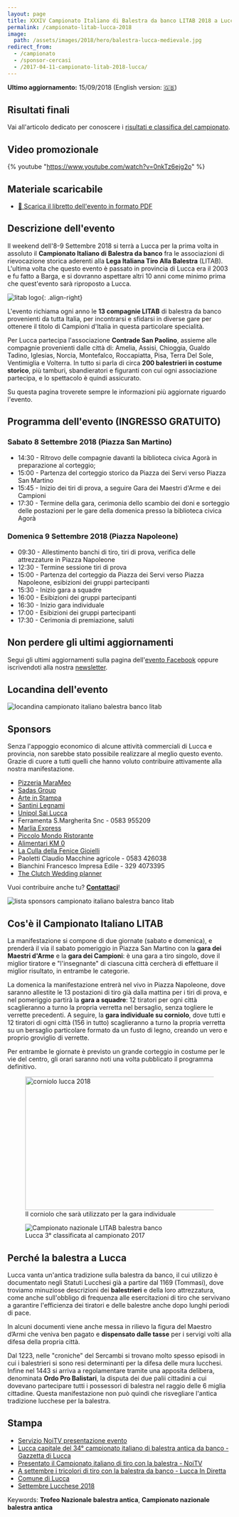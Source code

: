 ```yaml
---
layout: page
title: XXXIV Campionato Italiano di Balestra da banco LITAB 2018 a Lucca
permalink: /campionato-litab-lucca-2018
image:
  path: /assets/images/2018/hero/balestra-lucca-medievale.jpg
redirect_from:
  - /campionato
  - /sponsor-cercasi
  - /2017-04-11-campionato-litab-2018-lucca/
---
```


**Ultimo aggiornamento:** 15/09/2018 (English version: [:uk:](/championship-litab-lucca-2018))

## Risultati finali

Vai all'articolo dedicato per conoscere i [risultati e classifica del campionato](/2018/risultati-campionato-italiano-litab-lucca).

## Video promozionale

{% youtube "https://www.youtube.com/watch?v=0nkTz6ejg2o" %}

## Materiale scaricabile

* [:book: Scarica il libretto dell'evento in formato PDF](/assets/files/2018/campionato/libretto.pdf)

## Descrizione dell'evento

Il weekend dell'8-9 Settembre 2018 si terrà a Lucca per la prima volta in
assoluto il **Campionato Italiano di Balestra da banco** fra le associazioni di
rievocazione storica aderenti alla **Lega Italiana Tiro Alla Balestra** (LITAB).
L'ultima volta che questo evento è passato in provincia di Lucca era il 2003 e
fu fatto a Barga, e si dovranno aspettare altri 10 anni come minimo prima che
quest'evento sarà riproposto a Lucca.

![litab logo](/images/litab.gif){: .align-right}

L'evento richiama ogni anno le **13 compagnie LITAB** di balestra
da banco provenienti da tutta Italia, per incontrarsi e sfidarsi in diverse gare
per ottenere il titolo di Campioni d'Italia in questa particolare specialità.

Per Lucca partecipa l'associazione **Contrade San Paolino**, assieme alle
compagnie provenienti dalle città di: Amelia, Assisi, Chioggia, Gualdo Tadino,
Iglesias, Norcia, Montefalco, Roccapiatta, Pisa, Terra Del Sole, Ventimiglia e
Volterra. In tutto si parla di circa **200 balestrieri in costume storico**, più
tamburi, sbandieratori e figuranti con cui ogni associazione partecipa, e lo
spettacolo è quindi assicurato.

Su questa pagina troverete sempre le informazioni più aggiornate riguardo
l'evento.

## Programma dell'evento (INGRESSO GRATUITO)

### Sabato 8 Settembre 2018 (Piazza San Martino)

* 14:30 - Ritrovo delle compagnie davanti la biblioteca civica Agorà in
  preparazione al corteggio;
* 15:00 - Partenza del corteggio storico da Piazza dei Servi verso Piazza San Martino
* 15:45 - Inizio dei tiri di prova, a seguire Gara dei Maestri d'Arme e dei
  Campioni
* 17:30 - Termine della gara, cerimonia dello scambio dei doni e sorteggio delle
  postazioni per le gare della domenica presso la biblioteca civica Agorà

### Domenica 9 Settembre 2018 (Piazza Napoleone)

* 09:30 - Allestimento banchi di tiro, tiri di prova, verifica delle attrezzature
  in Piazza Napoleone
* 12:30 - Termine sessione tiri di prova
* 15:00 - Partenza del corteggio da Piazza dei Servi verso Piazza Napoleone,
  esibizioni dei gruppi partecipanti
* 15:30 - Inizio gara a squadre
* 16:00 - Esibizioni dei gruppi partecipanti
* 16:30 - Inizio gara individuale
* 17:00 - Esibizioni dei gruppi partecipanti
* 17:30 - Cerimonia di premiazione, saluti

## Non perdere gli ultimi aggiornamenti

Segui gli ultimi aggiornamenti sulla pagina dell'[evento
Facebook](https://www.facebook.com/events/1742269145826602/) oppure
iscrivendoti alla nostra [newsletter](/newsletter.html).

## Locandina dell'evento

![locandina campionato italiano balestra banco litab](/assets/images/2018/campionato/locandina.jpg)

## Sponsors

Senza l'appoggio economico di alcune attività commerciali di Lucca e provincia,
non sarebbe stato possibile realizzare al meglio questo evento. Grazie di cuore
a tutti quelli che hanno voluto contribuire attivamente alla nostra
manifestazione.

* [Pizzeria MaraMeo](http://www.marameo-lucca.it/)
* [Sadas Group](http://www.sadasgroup.it)
* [Arte in Stampa](http://www.arteinstampa.com)
* [Santini Legnami](http://www.santinilegnami.it/)
* [Unipol Sai Lucca](http://www.unipolsailucca.com/)
* Ferramenta S.Margherita Snc - 0583 955209
* [Marlia Express](http://lnx.marliaexpress.it/)
* [Piccolo Mondo Ristorante](http://www.piccolomondo.lucca.it/)
* [Alimentari KM 0](https://www.facebook.com/Km-0-310049566091322/)
* [La Culla della Fenice Gioielli](https://www.facebook.com/fenicejewels/)
* Paoletti Claudio Macchine agricole - 0583 426038
* Bianchini Francesco Impresa Edile - 329 4073395
* [The Clutch Wedding planner](https://www.facebook.com/The-Clutch-Societ%C3%A0-Cooperativa-415326778661652/)

Vuoi contribuire anche tu? **[Contattaci](/contatti)**!

![lista sponsors campionato italiano balestra banco litab](/assets/images/2018/campionato/sponsors.jpg)

## Cos'è il Campionato Italiano LITAB

La manifestazione si compone di due giornate (sabato e domenica), e prenderà il
via il sabato pomeriggio in Piazza San Martino con la **gara dei Maestri
d'Arme** e la **gara dei Campioni**: è una gara a tiro singolo, dove il miglior
tiratore e "l'insegnante" di ciascuna città cercherà di effettuare il miglior
risultato, in entrambe le categorie.

La domenica la manifestazione entrerà nel vivo in Piazza Napoleone, dove saranno
allestite le 13 postazioni di tiro già dalla mattina per i tiri di prova, e nel
pomeriggio partirà la **gara a squadre**: 12 tiratori per ogni città
scaglieranno a turno la propria verretta nel bersaglio, senza togliere le
verrette precedenti. A seguire, la **gara individuale su corniolo**, dove tutti
e 12 tiratori di ogni città (156 in tutto) scaglieranno a turno la propria
verretta su un bersaglio particolare formato da un fusto di legno, creando un
vero e proprio groviglio di verrette.

Per entrambe le giornate è previsto un grande corteggio in costume per le vie
del centro, gli orari saranno noti una volta pubblicato il programma definitivo.

<figure class="align-center">
  <a href="#"><img src="{{ '/assets/images/2018/campionato/corniolo.jpg' | absolute_url }}" alt="corniolo lucca 2018" width="580" height="300"></a>
  <figcaption>Il corniolo che sarà utilizzato per la gara individuale</figcaption>
</figure>

<figure class="align-center">
  <img src="{{ '/images/2018/04/12/events-litab.jpg' | absolute_url }}" alt="Campionato nazionale LITAB balestra banco">
  <figcaption>Lucca 3° classificata al campionato 2017</figcaption>
</figure>

## Perché la balestra a Lucca

Lucca vanta un'antica tradizione sulla balestra da banco, il cui utilizzo è
documentato negli Statuti Lucchesi già a partire dal 1169 (Tommasi), dove
troviamo minuziose descrizioni dei **balestrieri** e della loro attrezzatura,
come anche sull'obbligo di frequenza alle esercitazioni di tiro che servivano a
garantire l'efficienza dei tiratori e delle balestre anche dopo lunghi periodi
di pace.

In alcuni documenti viene anche messa in rilievo la figura del Maestro d’Armi
che veniva ben pagato e **dispensato dalle tasse** per i servigi volti alla
difesa della propria città.

Dal 1223, nelle "croniche" del Sercambi si trovano molto spesso episodi in cui i
balestrieri si sono resi determinanti per la difesa delle mura lucchesi. Infine
nel 1443 si arriva a regolamentare tramite una apposita delibera, denominata
**Ordo Pro Balistari**, la disputa dei due palii cittadini a cui dovevano
partecipare tutti i possessori di balestra nel raggio delle 6 miglia cittadine.
Questa manifestazione non può quindi che risvegliare l'antica tradizione
lucchese per la balestra.

## Stampa

* [Servizio NoiTV presentazione evento](https://youtu.be/FEsugC3REfQ)
* [Lucca capitale del 34° campionato italiano di balestra antica da
  banco - Gazzetta di Lucca](https://www.lagazzettadilucca.it/sport/2018/06/lucca-capitale-del-34-campionato-italiano-di-balestra-antica-da-banco/)
* [Presentato il Campionato italiano di tiro con la balestra -
  NoiTV](http://www.noitv.it/2018/07/presentato-il-campionato-italiano-di-tiro-con-la-balestra-218661/)
* [A settembre i tricolori di tiro con la balestra da banco - Lucca In
  Diretta](http://www.luccaindiretta.it/dalla-citta/item/121951-a-settembre-i-tricolori-di-tiro-con-la-balestra-da-banco.html)
* [Comune di Lucca](http://www.comune.lucca.it/flex/cm/pages/ServeBLOB.php/L/IT/IDPagina/18620)
* [Settembre Lucchese 2018](http://www.comune.lucca.it/Settembre_Lucchese_2018)

<script type="application/ld+json">
{
  "@context": "http://schema.org",
  "@type": "Event",
  "name": "XXXIV Campionato Italiano Balestra Antica da Banco LITAB - Gara dei maestri d'arme e dei campioni",
  "startDate": "2018-09-08T15:00+02:00",
  "endDate":   "2018-09-08T17:30+02:00",
  "location": {
    "@type": "Place",
    "name": "Piazza San Martino, Lucca",
    "address": {
      "@type": "PostalAddress",
      "streetAddress": "Piazza San Martino",
      "addressLocality": "Lucca",
      "postalCode": "55100",
      "addressRegion": "LU",
      "addressCountry": "IT"
    }
  },
  "offers": {
    "@type": "Offer",
    "price": "0",
    "priceCurrency": "EUR",
    "url": "https://luccamedievale.it",
    "availability": "http://schema.org/InStock",
    "validFrom": "2018-01-01T00:00"
  },
  "performer": {
    "@type": "PerformingGroup",
    "name": "Contrade San Paolino",
    "email": "consanpaolino@gmail.com"
  },
  "image": [
    "https://consanpaolino.org/assets/images/2018/campionato/locandina.jpg",
    "https://consanpaolino.org/images/assets/images/2018/hero/balestra-lucca-medievale.jpg"
   ],
  "description": "Gara di tiro con balestra antica da banco in costume storico fra le 13 città aderenti alla LITAB"
}
</script>

<script type="application/ld+json">
{
  "@context": "http://schema.org",
  "@type": "Event",
  "name": "XXXIV Campionato Italiano Balestra Antica da Banco LITAB - Gara a squadre e individuale",
  "startDate": "2018-09-09T15:00+02:00",
  "endDate":   "2018-09-09T17:30+02:00",
  "location": {
    "@type": "Place",
    "name": "Piazza Napoleone, Lucca",
    "address": {
      "@type": "PostalAddress",
      "streetAddress": "Piazza Napoleone",
      "addressLocality": "Lucca",
      "postalCode": "55100",
      "addressRegion": "LU",
      "addressCountry": "IT"
    }
  },
  "offers": {
    "@type": "Offer",
    "price": "0",
    "priceCurrency": "EUR",
    "url": "https://luccamedievale.it",
    "availability": "http://schema.org/InStock",
    "validFrom": "2018-01-01T00:00"
  },
  "performer": {
    "@type": "PerformingGroup",
    "name": "Contrade San Paolino",
    "email": "consanpaolino@gmail.com"
  },
  "image": [
    "https://consanpaolino.org/assets/images/2018/campionato/locandina.jpg",
    "https://consanpaolino.org/images/assets/images/2018/hero/balestra-lucca-medievale.jpg"
   ],
  "description": "Gara di tiro con balestra antica da banco in costume storico fra le 13 città aderenti alla LITAB"
}
</script>

Keywords: **Trofeo Nazionale balestra antica**, **Campionato nazionale balestra antica**
